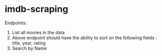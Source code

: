  # imdb-scraping
Endpoints:
 1) List all movies in the data
 2) Above endpoint should have the ability to sort on the following fields : title, year, rating
 3) Search by Name
